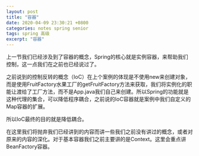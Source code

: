 ```yaml
---
layout: post
title: "容器"
date: 2020-04-09 23:30:21 +0800
categories: notes spring senior
tags: spring 高级 
excerpt: "容器"
---
```


上一节我们已经涉及到了容器的概念，Spring的核心就是实例容器，来帮助我们控制，这一点我们在之前也已经说过了。

之前说到的控制反转的概念（IoC）在上个案例的体现是不使用new来创建对象，而是使用FruitFactory水果工厂的getFruitFactory方法来获取，我们将实例化的职能让渡给了工厂方法，而不是App.java我们自己来创建。所以Spring的功能就是这种代理的集合，可以降低程序耦合，之前说的IoC容器就是案例中我们自定义的Map容器的扩展。

所以IoC最终的目的就是降低耦合。

在这里我们将抛弃我们已经讲到的内容而讲一些我们之前没有讲过的概念，或者对原来的内容的深化。对于基本容器我们之前主要讲的是Context。这里会重点讲BeanFactory容器。

